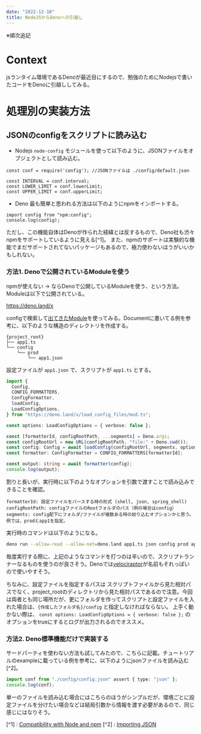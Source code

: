 ```yaml
---
date: "2022-12-10"
title: NodeJSからDenoへの引越し
---
```


※順次追記
# Context

jsランタイム環境であるDenoが最近目にするので、勉強のためにNodejsで書いたコードをDenoに引越ししてみる。

# 処理別の実装方法

## JSONのconfigをスクリプトに読み込む
- Nodejs
`node-config` モジュールを使って以下のように、JSONファイルをオブジェクトとして読み込む。
```
const conf = require('config'); //JSONファイルは ./config/default.json

const INTERVAL = conf.interval;
const LOWER_LIMIT = conf.lowerLimit;
const UPPER_LIMIT = conf.upperLimit;
```
- Deno
最も簡単と思われる方法は以下のようにnpmをインポートする。
```
import config from "npm:config";
console.log(config);
```
ただし、この機能自体はDenoが作られた経緯とは反するもので、Deno社も渋々npmをサポートしているように見える[^1]。
また、npmのサポートは実験的な機能でまだサポートされてないパッケージもあるので、極力使わないほうがいいかもしれない。

### 方法1. Denoで公開されているModuleを使う
npmが使えない -> ならDenoで公開しているModuleを使う、という方法。Moduleは以下で公開されている。

https://deno.land/x

configで検索して[出てきたModule](https://deno.land/x/load_config_files@0.3.0)を使ってみる。Documentに書いてる例を参考に、以下のような構造のディレクトリを作成する。
```
{project_root}
├── app1.ts
└── config
    └── prod
        └── app1.json
```
設定ファイルが  `app1.json` で、スクリプトが `app1.ts` とする。

```ts
import {
  Config,
  CONFIG_FORMATTERS,
  ConfigFormatter,
  loadConfig,
  LoadConfigOptions,
} from "https://deno.land/x/load_config_files/mod.ts";

const options: LoadConfigOptions = { verbose: false };

const [formatterId, configRootPath, ...segments] = Deno.args;
const configRootUrl = new URL(configRootPath, "file:" + Deno.cwd());
const config: Config = await loadConfig(configRootUrl, segments, options);
const formatter: ConfigFormatter = CONFIG_FORMATTERS[formatterId];

const output: string = await formatter(config);
console.log(output);
```

割りと長いが、実行時に以下のようなオプションを引数で渡すことで読み込みできることを確認。
```
formatterId: 設定ファイルをパースする時の形式 (shell, json, spring_shell)
configRootPath: configファイルのRootフォルダのパス（例の場合はconfig）
segments: config配下にフォルダ/ファイルが複数ある時の絞り込むオプションかと思う。例では、prodとapp1を指定。
```
実行時のコマンドは以下のようになる。
```bash
deno run --allow-read --allow-net=deno.land app1.ts json config prod app1
```
毎度実行する際に、上記のようなコマンドを打つのは辛いので、スクリプトランナーなるものを使うのが良さそう。Denoでは[velociraptor](https://github.com/jurassiscripts/velociraptor)が名前もそれっぽいので使いやすそう。

ちなみに、設定ファイルを指定するパスは スクリプトファイルから見た相対パスでなく、project_rootのディレクトリから見た相対パスであるので注意。今回は両者とも同じ場所だが、更にフォルダを作ってスクリプトと設定ファイルを入れた場合は、`{作成したフォルダ名}/config` と指定しなければならない。
上手く動かない際は、 `const options: LoadConfigOptions = { verbose: false };` のオプションをtrueにするとログが出力されるのでオススメ。

### 方法2. Deno標準機能だけで実装する
サードパーティを使わない方法も試してみたので、こちらに記載。チュートリアルのexampleに載っている例を参考に、以下のようにjsonファイルを読み込む[^2]。

```ts
import conf from "./config/config.json" assert { type: "json" };
console.log(conf);
```

単一のファイルを読み込む場合にはこちらのほうがシンプルだが、環境ごとに設定ファイルを分けたい場合などは結局引数から情報を渡す必要があるので、同じ感じにはなりそう。

[^1] : [Compatibility with Node and npm](https://deno.com/blog/changes#compatibility-with-node-and-npm)
[^2] : [Importing JSON](https://examples.deno.land/importing-json)
